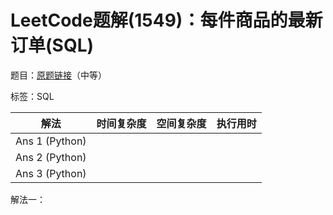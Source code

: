# LeetCode题解(1549)：每件商品的最新订单(SQL)

题目：[原题链接](https://leetcode-cn.com/problems/the-most-recent-orders-for-each-product/)（中等）

标签：SQL

| 解法           | 时间复杂度 | 空间复杂度 | 执行用时 |
| -------------- | ---------- | ---------- | -------- |
| Ans 1 (Python) |            |            |          |
| Ans 2 (Python) |            |            |          |
| Ans 3 (Python) |            |            |          |

解法一：

